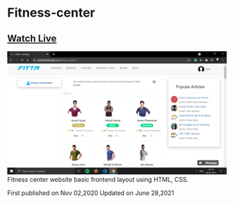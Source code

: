 # Fitness-center
## [Watch Live](https://surabhi2000.github.io/Fitness-center/)
![Snapshot](ss.png)
Fitness center website basic frontend layout using HTML, CSS.

First published on Nov 02,2020
Updated on June 28,2021
